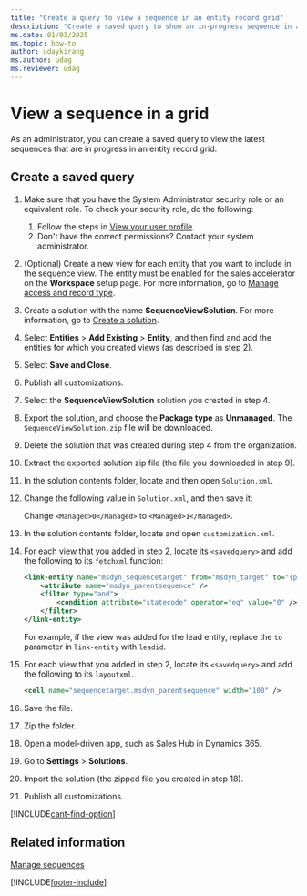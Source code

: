 ```yaml
---
title: "Create a query to view a sequence in an entity record grid"
description: "Create a saved query to show an in-progress sequence in an entity record grid"
ms.date: 01/03/2025
ms.topic: how-to
author: udaykirang
ms.author: udag
ms.reviewer: udag
---
```


# View a sequence in a grid

As an administrator, you can create a saved query to view the latest sequences that are in progress in an entity record grid.

## Create a saved query

1.	Make sure that you have the System Administrator security role or an equivalent role. To check your security role, do the following:

    1.	Follow the steps in [View your user profile](/powerapps/user/view-your-user-profile?context=/dynamics365/context/sales-context).   
    2.	Don't have the correct permissions? Contact your system administrator.   

2.	(Optional) Create a new view for each entity that you want to include in the sequence view. The entity must be enabled for the sales accelerator on the **Workspace** setup page. For more information, go to [Manage access and record type](manage-access-record-type-sales-accelerator.md).  

4.	Create a solution with the name **SequenceViewSolution**. For more information, go to [Create a solution](/powerapps/maker/canvas-apps/add-app-solution?context=/dynamics365/context/sales-context).  

5.	Select **Entities** > **Add Existing** > **Entity**, and then find and add the entities for which you created views (as described in step 2).   

6.	Select **Save and Close**.   

7.	Publish all customizations.   

8.	Select the **SequenceViewSolution** solution you created in step 4.

9.	Export the solution, and choose the **Package type** as **Unmanaged**. The ```SequenceViewSolution.zip``` file will be downloaded.

10.	Delete the solution that was created during step 4 from the organization.

11.	Extract the exported solution zip file (the file you downloaded in step 9).

12.	In the solution contents folder, locate and then open ```Solution.xml```. 

13.	Change the following value in ```Solution.xml```, and then save it:  

    Change ```<Managed>0</Managed>``` to ```<Managed>1</Managed>```.

14.	In the solution contents folder, locate and open ```customization.xml```.

15.	For each view that you added in step 2, locate its ```<savedquery>``` and add the following to its ```fetchxml``` function:

    ```xml
    <link-entity name="msdyn_sequencetarget" from="msdyn_target" to="{primary key of the entity}" alias="sequencetarget" link-type="outer">
        <attribute name="msdyn_parentsequence" />
        <filter type="and">
            <condition attribute="statecode" operator="eq" value="0" />
        </filter>
    </link-entity>
    ```

    For example, if the view was added for the lead entity, replace the ```to``` parameter in ``link-entity`` with ```leadid```.

16.	For each view that you added in step 2, locate its ```<savedquery>``` and add the following to its ```layoutxml```.

    ```xml
    <cell name="sequencetarget.msdyn_parentsequence" width="100" />
    ```    

17.	Save the file.

18.	Zip the folder.

19.	Open a model-driven app, such as Sales Hub in Dynamics 365.

20.	Go to **Settings** > **Solutions**.

21.	Import the solution (the zipped file you created in step 18).

22.	Publish all customizations.

[!INCLUDE[cant-find-option](../includes/cant-find-option.md)]

## Related information

[Manage sequences](create-manage-sequences.md)   


[!INCLUDE[footer-include](../includes/footer-banner.md)]

